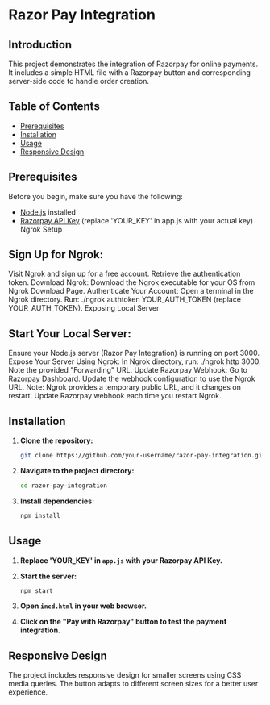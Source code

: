 # Razor Pay Integration

## Introduction

This project demonstrates the integration of Razorpay for online payments. It includes a simple HTML file with a Razorpay button and corresponding server-side code to handle order creation.

## Table of Contents

- [Prerequisites](#prerequisites)
- [Installation](#installation)
- [Usage](#usage)
- [Responsive Design](#responsive-design)

## Prerequisites

Before you begin, make sure you have the following:

- [Node.js](https://nodejs.org/) installed
- [Razorpay API Key](https://dashboard.razorpay.com/app/dashboard) (replace 'YOUR_KEY' in app.js with your actual key)
  Ngrok Setup

## Sign Up for Ngrok:
Visit Ngrok and sign up for a free account.
Retrieve the authentication token.
Download Ngrok:
Download the Ngrok executable for your OS from Ngrok Download Page.
Authenticate Your Account:
Open a terminal in the Ngrok directory.
Run: ./ngrok authtoken YOUR_AUTH_TOKEN (replace YOUR_AUTH_TOKEN).
Exposing Local Server

## Start Your Local Server:
Ensure your Node.js server (Razor Pay Integration) is running on port 3000.
Expose Your Server Using Ngrok:
In Ngrok directory, run: ./ngrok http 3000.
Note the provided "Forwarding" URL.
Update Razorpay Webhook:
Go to Razorpay Dashboard.
Update the webhook configuration to use the Ngrok URL.
Note: Ngrok provides a temporary public URL, and it changes on restart. Update Razorpay webhook each time you restart Ngrok.

## Installation

1. **Clone the repository:**

    ```bash
    git clone https://github.com/your-username/razor-pay-integration.git
    ```

2. **Navigate to the project directory:**

    ```bash
    cd razor-pay-integration
    ```

3. **Install dependencies:**

    ```bash
    npm install
    ```

## Usage

1. **Replace 'YOUR_KEY' in `app.js` with your Razorpay API Key.**

2. **Start the server:**

    ```bash
    npm start
    ```

3. **Open `incd.html` in your web browser.**

4. **Click on the "Pay with Razorpay" button to test the payment integration.**

## Responsive Design

The project includes responsive design for smaller screens using CSS media queries. The button adapts to different screen sizes for a better user experience.

